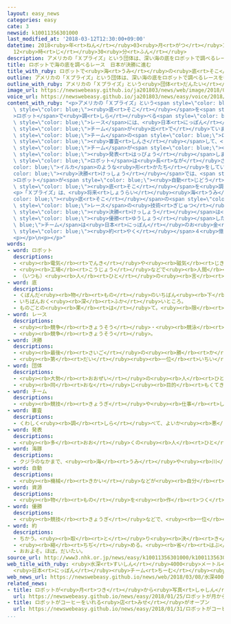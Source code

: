 ```yaml
---
layout: easy_news
categories: easy
cate: 3
newsid: k10011356301000
last_modified_at: '2018-03-12T12:30:00+09:00'
datetime: 2018<ruby>年<rt>ねん</rt></ruby>03<ruby>月<rt>がつ</rt></ruby>12<ruby>日<rt>にち</rt></ruby>
  12<ruby>時<rt>じ</rt></ruby>30<ruby>分<rt>ふん</rt></ruby>
description: アメリカの「Ｘプライズ」という団体は、深い海の底をロボットで調べるレースを行なっています。
title: ロボットで海の底を調べるレース　日本が決勝に進む
title_with_ruby: ロボットで<ruby>海<rt>うみ</rt></ruby>の<ruby>底<rt>そこ</rt></ruby>を<ruby>調<rt>しら</rt></ruby>べるレース　<ruby>日本<rt>にっぽん</rt></ruby>が<ruby>決勝<rt>けっしょう</rt></ruby>に<ruby>進<rt>すす</rt></ruby>む
outline: アメリカの「Ｘプライズ」という団体は、深い海の底をロボットで調べるレースを行なっています。
outline_with_ruby: アメリカの「Ｘプライズ」という<ruby>団体<rt>だんたい</rt></ruby>は、<ruby>深<rt>ふか</rt></ruby>い<ruby>海<rt>うみ</rt></ruby>の<ruby>底<rt>そこ</rt></ruby>をロボットで<ruby>調<rt>しら</rt></ruby>べるレースを<ruby>行<rt>おこ</rt></ruby>なっています。
image_url: https://newswebeasy.github.io/ja201803/news/web/image/2018/03/08/K10011356301_1803081928_1803081938_01_02.jpg
voice_url: https://newswebeasy.github.io/ja201803/news/easy/voice/2018/03/12/k10011356301000.mp3
content_with_ruby: "<p>アメリカの「Ｘプライズ」という<span style=\"color: blue;\"><ruby>団体<rt>だんたい</rt></ruby></span>は、<ruby>深<rt>ふか</rt></ruby>い<ruby>海<rt>うみ</rt></ruby>の<span\
  \ style=\"color: blue;\"><ruby>底<rt>そこ</rt></ruby></span>を<span style=\"color: blue;\"\
  >ロボット</span>で<ruby>調<rt>しら</rt></ruby>べる<span style=\"color: blue;\">レース</span>を<ruby>行<rt>おこな</rt></ruby>っています。この<span\
  \ style=\"color: blue;\">レース</span>には、<ruby>日本<rt>にっぽん</rt></ruby>の「ＫＵＲＯＳＨＩＯ」など、<ruby>世界<rt>せかい</rt></ruby>から１９<span\
  \ style=\"color: blue;\">チーム</span>が<ruby>出<rt>で</rt></ruby>ています。</p>\n<p>「Ｘプライズ」は１９<span\
  \ style=\"color: blue;\">チーム</span>の<span style=\"color: blue;\">ロボット</span>を<span\
  \ style=\"color: blue;\"><ruby>審査<rt>しんさ</rt></ruby></span>して、<ruby>日本<rt>にっぽん</rt></ruby>など９つの<span\
  \ style=\"color: blue;\">チーム</span>が<span style=\"color: blue;\"><ruby>決勝<rt>けっしょう</rt></ruby></span>に<ruby>進<rt>すす</rt></ruby>んだと<span\
  \ style=\"color: blue;\"><ruby>発表<rt>はっぴょう</rt></ruby></span>しました。<ruby>東京大学<rt>とうきょうだいがく</rt></ruby>などが<ruby>作<rt>つく</rt></ruby>った「ＫＵＲＯＳＨＩＯ」の<span\
  \ style=\"color: blue;\">ロボット</span>は<ruby>長<rt>なが</rt></ruby>さが３ｍで、<span style=\"\
  color: blue;\">イルカ</span>のような<ruby>形<rt>かたち</rt></ruby>をしています。</p>\n<p><span style=\"\
  color: blue;\"><ruby>決勝<rt>けっしょう</rt></ruby></span>では、<span style=\"color: blue;\"\
  >ロボット</span>が<span style=\"color: blue;\"><ruby>自動<rt>じどう</rt></ruby></span>で<ruby>動<rt>うご</rt></ruby>いて<ruby>深<rt>ふか</rt></ruby>さ４０００ｍの<ruby>海<rt>うみ</rt></ruby>の<span\
  \ style=\"color: blue;\"><ruby>底<rt>そこ</rt></ruby></span>を<ruby>調<rt>しら</rt></ruby>べます。そして、２４<ruby>時間<rt>じかん</rt></ruby><ruby>以内<rt>いない</rt></ruby>に２５０ｋ㎡<ruby>以上<rt>いじょう</rt></ruby>の<ruby>地図<rt>ちず</rt></ruby>を<ruby>作<rt>つく</rt></ruby>らなければなりません。</p>\n\
  <p>「Ｘプライズ」は、<ruby>将来<rt>しょうらい</rt></ruby><ruby>海<rt>うみ</rt></ruby>の<span style=\"\
  color: blue;\"><ruby>底<rt>そこ</rt></ruby></span>の<span style=\"color: blue;\"><ruby>資源<rt>しげん</rt></ruby></span>を<ruby>探<rt>さが</rt></ruby>すために、この<span\
  \ style=\"color: blue;\">レース</span>の<ruby>技術<rt>ぎじゅつ</rt></ruby>を<ruby>使<rt>つか</rt></ruby>うことができると<ruby>考<rt>かんが</rt></ruby>えています。<span\
  \ style=\"color: blue;\"><ruby>決勝<rt>けっしょう</rt></ruby></span>は<ruby>今年<rt>ことし</rt></ruby>の１０<ruby>月<rt>がつ</rt></ruby>から１１<ruby>月<rt>がつ</rt></ruby>に<ruby>行<rt>おこな</rt></ruby>う<ruby>予定<rt>よてい</rt></ruby>です。<span\
  \ style=\"color: blue;\"><ruby>優勝<rt>ゆうしょう</rt></ruby></span>した<span style=\"color:\
  \ blue;\">チーム</span>は<ruby>日本<rt>にっぽん</rt></ruby>のお<ruby>金<rt>かね</rt></ruby>で<span\
  \ style=\"color: blue;\"><ruby>約<rt>やく</rt></ruby></span>４<ruby>億<rt>おく</rt></ruby><ruby>円<rt>えん</rt></ruby>もらうことができます。</p>\n\
  <p></p>\n<p></p>"
words:
- word: ロボット
  descriptions:
  - <ruby><rb>電気</rb><rt>でんき</rt></ruby>や<ruby><rb>磁気</rb><rt>じき</rt></ruby>の<ruby><rb>力</rb><rt>ちから</rt></ruby>で<ruby><rb>動</rb><rt>うご</rt></ruby>く<ruby><rb>人形</rb><rt>にんぎょう</rt></ruby>。<ruby><rb>人造</rb><rt>じんぞう</rt></ruby><ruby><rb>人間</rb><rt>にんげん</rt></ruby>。
  - <ruby><rb>工場</rb><rt>こうじょう</rt></ruby>などで<ruby><rb>人間</rb><rt>にんげん</rt></ruby>に<ruby><rb>代</rb><rt>か</rt></ruby>わって、<ruby><rb>作業</rb><rt>さぎょう</rt></ruby>する<ruby><rb>機械</rb><rt>きかい</rt></ruby>。
  - （いつも）<ruby><rb>人</rb><rt>ひと</rt></ruby>の<ruby><rb>言</rb><rt>い</rt></ruby>いなりになって<ruby><rb>動</rb><rt>うご</rt></ruby>く<ruby><rb>人</rb><rt>ひと</rt></ruby>。
- word: 底
  descriptions:
  - くぼんだ<ruby><rb>物</rb><rt>もの</rt></ruby>のいちばん<ruby><rb>下</rb><rt>した</rt></ruby>の<ruby><rb>部分</rb><rt>ぶぶん</rt></ruby>。
  - いちばんおく<ruby><rb>深</rb><rt>ふか</rt></ruby>いところ。
  - ものごとの<ruby><rb>果</rb><rt>は</rt></ruby>て。<ruby><rb>限</rb><rt>かぎ</rt></ruby>り。
- word: レース
  descriptions:
  - <ruby><rb>競争</rb><rt>きょうそう</rt></ruby>・<ruby><rb>競泳</rb><rt>きょうえい</rt></ruby>などの<ruby><rb>競技</rb><rt>きょうぎ</rt></ruby>。
  - <ruby><rb>競争</rb><rt>きょうそう</rt></ruby>。
- word: 決勝
  descriptions:
  - <ruby><rb>最後</rb><rt>さいご</rt></ruby>の<ruby><rb>勝</rb><rt>か</rt></ruby>ち<ruby><rb>負</rb><rt>ま</rt></ruby>けを<ruby><rb>決</rb><rt>き</rt></ruby>めること。
  - <ruby><rb>第</rb><rt>だい</rt></ruby><ruby><rb>一位</rb><rt>いちい</rt></ruby>のものを<ruby><rb>決</rb><rt>き</rt></ruby>めること。
- word: 団体
  descriptions:
  - <ruby><rb>大勢</rb><rt>おおぜい</rt></ruby>の<ruby><rb>人</rb><rt>ひと</rt></ruby>の<ruby><rb>集</rb><rt>あつ</rt></ruby>まり。
  - <ruby><rb>同</rb><rt>おな</rt></ruby>じ<ruby><rb>目的</rb><rt>もくてき</rt></ruby>を<ruby><rb>持</rb><rt>も</rt></ruby>った<ruby><rb>人々</rb><rt>ひとびと</rt></ruby>の<ruby><rb>集</rb><rt>あつ</rt></ruby>まり。
- word: チーム
  descriptions:
  - <ruby><rb>競技</rb><rt>きょうぎ</rt></ruby>や<ruby><rb>仕事</rb><rt>しごと</rt></ruby>をするときの、<ruby><rb>組</rb><rt>くみ</rt></ruby>や<ruby><rb>団体</rb><rt>だんたい</rt></ruby>。
- word: 審査
  descriptions:
  - くわしく<ruby><rb>調</rb><rt>しら</rt></ruby>べて、よいか<ruby><rb>悪</rb><rt>わる</rt></ruby>いかや、<ruby><rb>等級</rb><rt>とうきゅう</rt></ruby>などを<ruby><rb>決</rb><rt>き</rt></ruby>めること。
- word: 発表
  descriptions:
  - <ruby><rb>多</rb><rt>おお</rt></ruby>くの<ruby><rb>人</rb><rt>ひと</rt></ruby>に<ruby><rb>広</rb><rt>ひろ</rt></ruby>く<ruby><rb>知</rb><rt>し</rt></ruby>らせること。
- word: 海豚
  descriptions:
  - クジラのなかまで、<ruby><rb>海</rb><rt>うみ</rt></ruby>や<ruby><rb>川</rb><rt>かわ</rt></ruby>にすむ<ruby><rb>動物</rb><rt>どうぶつ</rt></ruby>。<ruby><rb>口先</rb><rt>くちさき</rt></ruby>がくちばしのような<ruby><rb>形</rb><rt>かたち</rt></ruby>にのび、<ruby><rb>歯</rb><rt>は</rt></ruby>がある。<ruby><rb>泳</rb><rt>およ</rt></ruby>ぎがうまく<ruby><rb>頭</rb><rt>あたま</rt></ruby>もよくて、<ruby><rb>芸</rb><rt>げい</rt></ruby>をしたりする。
- word: 自動
  descriptions:
  - <ruby><rb>機械</rb><rt>きかい</rt></ruby>などが<ruby><rb>自分</rb><rt>じぶん</rt></ruby>の<ruby><rb>力</rb><rt>ちから</rt></ruby>で<ruby><rb>動</rb><rt>うご</rt></ruby>くこと。
- word: 資源
  descriptions:
  - <ruby><rb>物</rb><rt>もの</rt></ruby>を<ruby><rb>作</rb><rt>つく</rt></ruby>り<ruby><rb>出</rb><rt>だ</rt></ruby>すいちばんもとになるもの。<ruby><rb>鉄</rb><rt>てつ</rt></ruby>・<ruby><rb>石炭</rb><rt>せきたん</rt></ruby>・<ruby><rb>石油</rb><rt>せきゆ</rt></ruby>など。
- word: 優勝
  descriptions:
  - <ruby><rb>競技</rb><rt>きょうぎ</rt></ruby>などで、<ruby><rb>一位</rb><rt>いちい</rt></ruby>で<ruby><rb>勝</rb><rt>か</rt></ruby>つこと。
- word: 約
  descriptions:
  - ちかう。<ruby><rb>取</rb><rt>と</rt></ruby>り<ruby><rb>決</rb><rt>き</rt></ruby>める。
  - <ruby><rb>縮</rb><rt>ちぢ</rt></ruby>める。<ruby><rb>省</rb><rt>はぶ</rt></ruby>く。<ruby><rb>簡単</rb><rt>かんたん</rt></ruby>にする。
  - おおよそ。ほぼ。だいたい。
source_url: http://www3.nhk.or.jp/news/easy/k10011356301000/k10011356301000.html
web_title_with_ruby: <ruby>水深<rt>すいしん</rt></ruby>4000<ruby>メートル<rt>めーとる</rt></ruby>の<ruby>深海<rt>しんかい</rt></ruby><ruby>探査<rt>たんさ</rt></ruby><ruby>レース<rt>れーす</rt></ruby>
  <ruby>日本<rt>にっぽん</rt></ruby><ruby>チーム<rt>ちーむ</rt></ruby><ruby>決勝<rt>けっしょう</rt></ruby>へ
web_news_url: https://newswebeasy.github.io/news/web/2018/03/08/水深4000メートルの深海探査レース-日本チーム決勝へ
related_news:
- title: ロボットが<ruby>月<rt>つき</rt></ruby>から<ruby>写真<rt>しゃしん</rt></ruby>を<ruby>送<rt>おく</rt></ruby>る<ruby>競争<rt>きょうそう</rt></ruby>「<ruby>勝<rt>か</rt></ruby>つチームはなさそう」
  url: https://newswebeasy.github.io/news/easy/2018/01/25/ロボットが月から写真を送る競争勝つチームはなさそう
- title: ロボットがコーヒーをいれる<ruby>店<rt>みせ</rt></ruby>がオープン
  url: https://newswebeasy.github.io/news/easy/2018/01/31/ロボットがコーヒーをいれる店がオープン
...
```

